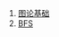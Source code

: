1. [图论基础](https://mp.weixin.qq.com/s/olJRzW6be6ltvWUqVBVf5Q)
2. [BFS](https://mp.weixin.qq.com/s/WH_XGm1-w5882PnenymZ7g)